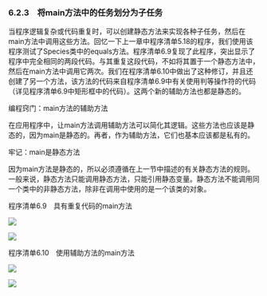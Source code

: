    

### 6.2.3　将main方法中的任务划分为子任务

当程序逻辑复杂或代码重复时，可以创建静态方法来实现各种子任务，然后在main方法中调用这些方法。回忆一下上一章中程序清单5.18的程序，我们使用该程序测试了Species类中的equals方法。程序清单6.9复现了此程序，突出显示了程序中完全相同的两段代码。与其重复这段代码，不如将其置于一个静态方法中，然后在main方法中调用它两次。我们在程序清单6.10中做出了这种修订，并且还创建了另一个方法，该方法的代码来自程序清单6.9中有关使用判等操作符的代码（详见程序清单6.9中矩形框中的代码）。这两个新的辅助方法也都是静态的。

编程窍门：main方法的辅助方法

在应用程序中，让main方法调用辅助方法可以简化其逻辑。这些方法也应该是静态的，因为main是静态的。再者，作为辅助方法，它们也基本应该都是私有的。

牢记：main是静态方法

因为main方法是静态的，所以必须遵循在上一节中描述的有关静态方法的规则。一般来说，静态方法只能调用静态方法，只能引用静态变量。静态方法不能调用同一个类中的非静态方法，除非在调用中使用的是一个该类的对象。

程序清单6.9　具有重复代码的main方法

![](0-Assets/Epubook/程序员编程语言经典合集（计算机科学丛书5册套装），javapython编程语言含经典教材龙书《编译原理》%20(Bruce%20Eckel%20%20Alfred%20V.%20Aho%20%20Monica%20S.%20Lam%20etc.)%20(Z-Library)/images/image10359.jpeg)

![](0-Assets/Epubook/程序员编程语言经典合集（计算机科学丛书5册套装），javapython编程语言含经典教材龙书《编译原理》%20(Bruce%20Eckel%20%20Alfred%20V.%20Aho%20%20Monica%20S.%20Lam%20etc.)%20(Z-Library)/images/image10360.jpeg)

程序清单6.10　使用辅助方法的main方法

![](0-Assets/Epubook/程序员编程语言经典合集（计算机科学丛书5册套装），javapython编程语言含经典教材龙书《编译原理》%20(Bruce%20Eckel%20%20Alfred%20V.%20Aho%20%20Monica%20S.%20Lam%20etc.)%20(Z-Library)/images/image10361.jpeg)

![](0-Assets/Epubook/程序员编程语言经典合集（计算机科学丛书5册套装），javapython编程语言含经典教材龙书《编译原理》%20(Bruce%20Eckel%20%20Alfred%20V.%20Aho%20%20Monica%20S.%20Lam%20etc.)%20(Z-Library)/images/image10362.jpeg)